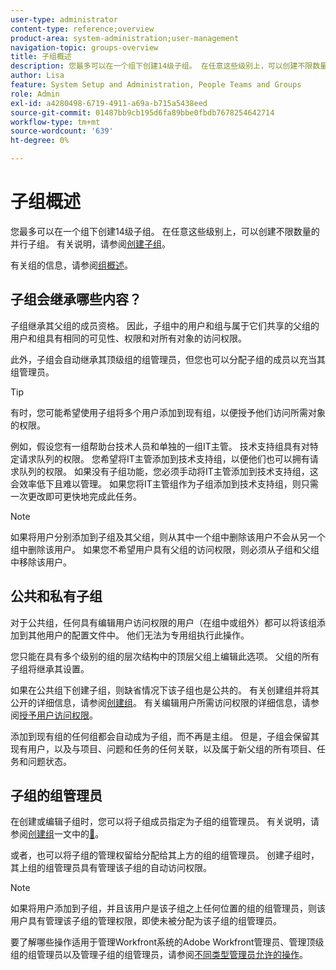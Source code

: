 ```yaml
---
user-type: administrator
content-type: reference;overview
product-area: system-administration;user-management
navigation-topic: groups-overview
title: 子组概述
description: 您最多可以在一个组下创建14级子组。 在任意这些级别上，可以创建不限数量的并行子组。
author: Lisa
feature: System Setup and Administration, People Teams and Groups
role: Admin
exl-id: a4280498-6719-4911-a69a-b715a5438eed
source-git-commit: 01487bb9cb195d6fa89bbe0fbdb7678254642714
workflow-type: tm+mt
source-wordcount: '639'
ht-degree: 0%

---
```


# 子组概述

您最多可以在一个组下创建14级子组。 在任意这些级别上，可以创建不限数量的并行子组。 有关说明，请参阅[创建子组](../../../administration-and-setup/manage-groups/create-and-manage-subgroups/create-a-subgroup.md)。

有关组的信息，请参阅[组概述](../../../administration-and-setup/manage-groups/groups-overview/groups.md)。

## 子组会继承哪些内容？

子组继承其父组的成员资格。 因此，子组中的用户和组与属于它们共享的父组的用户和组具有相同的可见性、权限和对所有对象的访问权限。

此外，子组会自动继承其顶级组的组管理员，但您也可以分配子组的成员以充当其组管理员。

>[!TIP]
>
>有时，您可能希望使用子组将多个用户添加到现有组，以便授予他们访问所需对象的权限。
>
>例如，假设您有一组帮助台技术人员和单独的一组IT主管。 技术支持组具有对特定请求队列的权限。 您希望将IT主管添加到技术支持组，以便他们也可以拥有请求队列的权限。 如果没有子组功能，您必须手动将IT主管添加到技术支持组，这会效率低下且难以管理。 如果您将IT主管组作为子组添加到技术支持组，则只需一次更改即可更快地完成此任务。

>[!NOTE]
>
>如果将用户分别添加到子组及其父组，则从其中一个组中删除该用户不会从另一个组中删除该用户。 如果您不希望用户具有父组的访问权限，则必须从子组和父组中移除该用户。

## 公共和私有子组

对于公共组，任何具有编辑用户访问权限的用户（在组中或组外）都可以将该组添加到其他用户的配置文件中。 他们无法为专用组执行此操作。

您只能在具有多个级别的组的层次结构中的顶层父组上编辑此选项。 父组的所有子组将继承其设置。

如果在公共组下创建子组，则缺省情况下该子组也是公共的。 有关创建组并将其公开的详细信息，请参阅[创建组](../../../administration-and-setup/manage-groups/create-and-manage-groups/create-a-group.md)。 有关编辑用户所需访问权限的详细信息，请参阅[授予用户访问权限](../../../administration-and-setup/add-users/configure-and-grant-access/grant-access-other-users.md)。

添加到现有组的任何组都会自动成为子组，而不再是主组。 但是，子组会保留其现有用户，以及与项目、问题和任务的任何关联，以及属于新父组的所有项目、任务和问题状态。

## 子组的组管理员

<!--
Group Admins of a subgroup can't manage statuses or project preferences of the subgroup YET (Sprint 22/Oct 28, 2020)</p>
-->

在创建或编辑子组时，您可以将子组成员指定为子组的组管理员。 有关说明，请参阅[创建组](../../../administration-and-setup/manage-groups/create-and-manage-groups/create-a-group.md)一文中的[&#128279;](../../../administration-and-setup/manage-groups/create-and-manage-groups/create-a-group.md#create)。

或者，也可以将子组的管理权留给分配给其上方的组的组管理员。 创建子组时，其上组的组管理员具有管理该子组的自动访问权限。

>[!NOTE]
>
>如果将用户添加到子组，并且该用户是该子组之上任何位置的组的组管理员，则该用户具有管理该子组的管理权限，即使未被分配为该子组的组管理员。

要了解哪些操作适用于管理Workfront系统的Adobe Workfront管理员、管理顶级组的组管理员以及管理子组的组管理员，请参阅[不同类型管理员允许的操作](../../../administration-and-setup/manage-groups/group-roles/group-actions-allowed-different-types-admins.md)。

